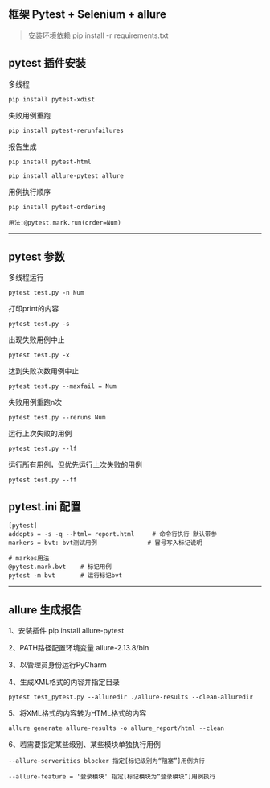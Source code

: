 
## 框架 Pytest + Selenium + allure
>   安装环境依赖 pip install -r requirements.txt






## pytest 插件安装
多线程

    pip install pytest-xdist

失败用例重跑

    pip install pytest-rerunfailures 

报告生成

    pip install pytest-html 

    pip install allure-pytest allure

用例执行顺序

    pip install pytest-ordering 

    用法:@pytest.mark.run(order=Num)

---

## pytest 参数

多线程运行 

    pytest test.py -n Num 

打印print的内容

    pytest test.py -s

出现失败用例中止

    pytest test.py -x

达到失败次数用例中止 

    pytest test.py --maxfail = Num

失败用例重跑n次

    pytest test.py --reruns Num

运行上次失败的用例 

    pytest test.py --lf

运行所有用例，但优先运行上次失败的用例

    pytest test.py --ff
   

## pytest.ini 配置

    [pytest]
    addopts = -s -q --html= report.html     # 命令行执行 默认带参
    markers = bvt: bvt测试用例              # 冒号写入标记说明
    
    # markes用法
    @pytest.mark.bvt    # 标记用例   
    pytest -m bvt       # 运行标记bvt
    
---

## allure 生成报告

1、安装插件 pip install allure-pytest

2、PATH路径配置环境变量 allure-2.13.8/bin

3、以管理员身份运行PyCharm

4、生成XML格式的内容并指定目录 

    pytest test_pytest.py --alluredir ./allure-results --clean-alluredir      

5、将XML格式的内容转为HTML格式的内容

    allure generate allure-results -o allure_report/html --clean

6、若需要指定某些级别、某些模块单独执行用例

    --allure-serverities blocker 指定[标记级别为“阻塞”]用例执行 

    --allure-feature = '登录模块' 指定[标记模块为“登录模块”]用例执行


